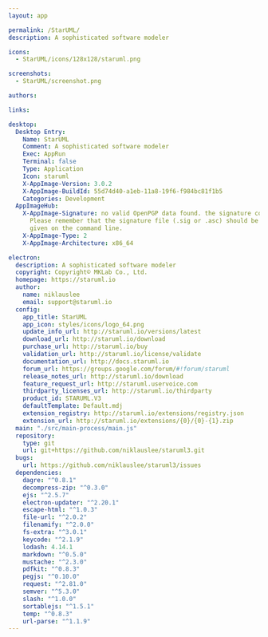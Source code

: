 ```yaml
---
layout: app

permalink: /StarUML/
description: A sophisticated software modeler

icons:
  - StarUML/icons/128x128/staruml.png

screenshots:
  - StarUML/screenshot.png

authors:

links:

desktop:
  Desktop Entry:
    Name: StarUML
    Comment: A sophisticated software modeler
    Exec: AppRun
    Terminal: false
    Type: Application
    Icon: staruml
    X-AppImage-Version: 3.0.2
    X-AppImage-BuildId: 55d74d40-a1eb-11a8-19f6-f984bc81f1b5
    Categories: Development
  AppImageHub:
    X-AppImage-Signature: no valid OpenPGP data found. the signature could not be verified.
      Please remember that the signature file (.sig or .asc) should be the first file
      given on the command line.
    X-AppImage-Type: 2
    X-AppImage-Architecture: x86_64

electron:
  description: A sophisticated software modeler
  copyright: Copyright© MKLab Co., Ltd.
  homepage: https://staruml.io
  author:
    name: niklauslee
    email: support@staruml.io
  config:
    app_title: StarUML
    app_icon: styles/icons/logo_64.png
    update_info_url: http://staruml.io/versions/latest
    download_url: http://staruml.io/download
    purchase_url: http://staruml.io/buy
    validation_url: http://staruml.io/license/validate
    documentation_url: http://docs.staruml.io
    forum_url: https://groups.google.com/forum/#!forum/staruml
    release_notes_url: http://staruml.io/download
    feature_request_url: http://staruml.uservoice.com
    thirdparty_licenses_url: http://staruml.io/thirdparty
    product_id: STARUML.V3
    defaultTemplate: Default.mdj
    extension_registry: http://staruml.io/extensions/registry.json
    extension_url: http://staruml.io/extensions/{0}/{0}-{1}.zip
  main: "./src/main-process/main.js"
  repository:
    type: git
    url: git+https://github.com/niklauslee/staruml3.git
  bugs:
    url: https://github.com/niklauslee/staruml3/issues
  dependencies:
    dagre: "^0.8.1"
    decompress-zip: "^0.3.0"
    ejs: "^2.5.7"
    electron-updater: "^2.20.1"
    escape-html: "^1.0.3"
    file-url: "^2.0.2"
    filenamify: "^2.0.0"
    fs-extra: "^3.0.1"
    keycode: "^2.1.9"
    lodash: 4.14.1
    markdown: "^0.5.0"
    mustache: "^2.3.0"
    pdfkit: "^0.8.3"
    pegjs: "^0.10.0"
    request: "^2.81.0"
    semver: "^5.3.0"
    slash: "^1.0.0"
    sortablejs: "^1.5.1"
    temp: "^0.8.3"
    url-parse: "^1.1.9"
---
```

